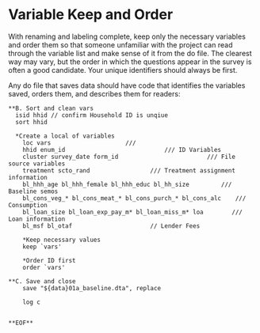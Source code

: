 # Variable Keep and Order
With renaming and labeling complete, keep only the necessary variables and order them so that someone unfamiliar with the project can read through the variable list and make sense of it from the do file. The clearest way may vary, but the order in which the questions appear in the survey is often a good candidate. Your unique identifiers should always be first.

Any do file that saves data should have code that identifies the variables saved, orders them, and describes them for readers:

````
**B. Sort and clean vars
  isid hhid // confirm Household ID is unqiue
  sort hhid 

  *Create a local of variables
	loc vars 		   			 ///
	hhid enum_id 	            			/// ID Variables
	cluster survey_date form_id 			            /// File source variables
	treatment scto_rand 		 		/// Treatment assignment information
	bl_hhh_age bl_hhh_female bl_hhh_educ bl_hh_size			/// Baseline semos
	bl_cons_veg_* bl_cons_meat_* bl_cons_purch_* bl_cons_alc	/// Consumption
	bl_loan_size bl_loan_exp_pay_m* bl_loan_miss_m* loa        /// Loan information
	bl_msf bl_otaf  					// Lender Fees

	*Keep necessary values
	keep `vars'

	*Order ID first
	order `vars'

**C. Save and close
	save "${data}01a_baseline.dta", replace

	log c


**EOF**  
  
````
